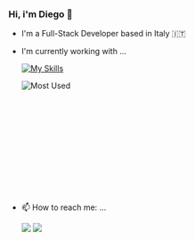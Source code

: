 ### Hi, i'm Diego 👋

- I'm a Full-Stack Developer based in Italy 🇮🇹
- I'm currently working with ...

  [![My Skills](https://skillicons.dev/icons?i=python,kotlin,flutter,react)](https://skillicons.dev)
  
  <img align="left" alt="Most Used" src="https://github-readme-stats.vercel.app/api/top-langs/?username=diegodiome&theme=dark" />
  <br><br><br><br><br><br><br><br><br><br><br><br>
 
- 📫 How to reach me: ...
  
  <a href="mailto:diegodiome.work@gmail.com"><img src="https://img.shields.io/badge/Gmail-D14836?style=for-the-badge&logo=gmail&logoColor=white" /></a>
  <a href="https://www.linkedin.com/in/diego-diomedi/"><img src="https://img.shields.io/badge/LinkedIn-0077B5?style=for-the-badge&logo=linkedin&logoColor=white" /></a>
  
<!--
**diegodiome/diegodiome** is a ✨ _special_ ✨ repository because its `README.md` (this file) appears on your GitHub profile.

Here are some ideas to get you started:

- 🔭 I’m currently working on ...
- 🌱 I’m currently learning ...
- 👯 I’m looking to collaborate on ...
- 🤔 I’m looking for help with ...
- 💬 Ask me about ...
- 📫 How to reach me: ...
- 😄 Pronouns: ...
- ⚡ Fun fact: ...
-->
